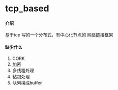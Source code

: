 # tcp_based

#### 介绍
基于tcp 写的一个分布式，有中心化节点的 网络链接框架

#### 缺少什么
1. CORK
2. 加密
3. 多线程处理
4. 粘包处理
5. ~~队列换成buffer~~
